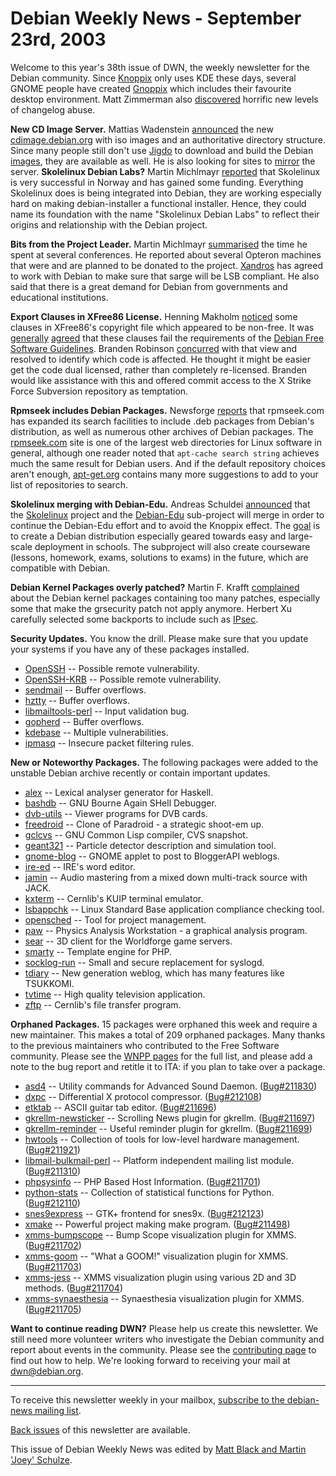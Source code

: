 
Debian Weekly News - September 23rd, 2003
=========================================


Welcome to this year's 38th issue of DWN, the weekly newsletter for the
Debian community. Since [Knoppix](http://www.knopper.net/knoppix/)
only uses KDE these days, several GNOME people have created [Gnoppix](http://www.gnoppix.org/) which includes their favourite desktop
environment. Matt Zimmerman also [discovered](https://lists.debian.org/debian-devel-0309/msg00893.html)
horrific new levels of changelog abuse.


**New CD Image Server.** Mattias Wadenstein [announced](https://lists.debian.org/debian-mirrors-0309/msg00000.html)
the new [cdimage.debian.org](https://cdimage.debian.org/debian-cd/)
with iso images and an authoritative directory structure. Since many people
still don't use [Jigdo](https://www.debian.org/CD/jigdo-cd/) to download and build
the Debian [images](https://cdimage.debian.org/debian-cd/images/),
they are available as well. He is also looking for sites to [mirror](http://www.acc.umu.se/~maswan/debian-push/cdimage/) the
server.
**Skolelinux Debian Labs?** Martin Michlmayr [reported](https://lists.debian.org/debian-project-0309/msg00020.html)
that Skolelinux is very successful in Norway and has gained some funding.
Everything Skolelinux does is being integrated into Debian, they are working
especially hard on making debian-installer a functional installer. Hence,
they could name its foundation with the name "Skolelinux Debian Labs" to
reflect their origins and relationship with the Debian project.


**Bits from the Project Leader.** Martin Michlmayr [summarised](https://lists.debian.org/debian-devel-announce-0309/msg00008.html) the time he spent at several conferences. He reported
about several Opteron machines that were and are planned to be donated to the
project. [Xandros](http://www.xandros.com/) has agreed to work
with Debian to make sure that sarge will be LSB compliant. He also said that
there is a great demand for Debian from governments and educational
institutions.


**Export Clauses in XFree86 License.** Henning Makholm [noticed](https://lists.debian.org/debian-legal-0309/msg00723.html)
some clauses in XFree86's copyright file which appeared to be non-free. It
was [generally](https://lists.debian.org/debian-legal-0309/msg00800.html)
[agreed](https://lists.debian.org/debian-legal-0309/msg00811.html)
that these clauses fail the requirements of the [Debian Free Software Guidelines](https://www.debian.org/social_contract#guidelines).
Branden Robinson [concurred](https://lists.debian.org/debian-legal-0309/msg00847.html)
with that view and resolved to identify which code is affected. He thought
it might be easier get the code dual licensed, rather than completely
re-licensed. Branden would like assistance with this and offered commit
access to the X Strike Force Subversion repository as temptation.


**Rpmseek includes Debian Packages.** Newsforge [reports](http://newsvac.newsforge.com/newsvac/03/09/18/158209.shtml?tid=52)
that rpmseek.com has expanded its search facilities to include .deb packages
from Debian's distribution, as well as numerous other archives of Debian
packages. The [rpmseek.com](http://www.rpmseek.com/index.html?hl=com) site is one
of the largest web directories for Linux software in general, although one
reader noted that `apt-cache search string` achieves much the same
result for Debian users. And if the default repository choices aren't
enough, [apt-get.org](http://www.apt-get.org/) contains many more
suggestions to add to your list of repositories to search.


**Skolelinux merging with Debian-Edu.** Andreas Schuldei [announced](https://lists.debian.org/debian-devel-announce-0309/msg00011.html) that the [Skolelinux](http://www.skolelinux.no/)
project and the [Debian-Edu](https://wiki.debian.org/DebianEdu)
sub-project will merge in order to continue the Debian-Edu effort and to avoid
the Knoppix effect. The [goal](http://developer.skolelinux.no/arkitektur/arkitektur)
is to create a Debian distribution especially geared towards easy and
large-scale deployment in schools. The subproject will also create courseware
(lessons, homework, exams, solutions to exams) in the future, which are
compatible with Debian.


**Debian Kernel Packages overly patched?** Martin F. Krafft
[complained](https://lists.debian.org/debian-devel-0309/msg01133.html) about the Debian kernel packages containing too many patches,
especially some that make the grsecurity patch not apply anymore. Herbert Xu
carefully selected some backports to include such as [IPsec](https://lists.debian.org/debian-devel-0309/msg01135.html).


**Security Updates.** You know the drill. Please make sure
that you update your systems if you have any of these packages installed.


* [OpenSSH](https://www.debian.org/security/2003/dsa-382) --
 Possible remote vulnerability.
* [OpenSSH-KRB](https://www.debian.org/security/2003/dsa-383) --
 Possible remote vulnerability.
* [sendmail](https://www.debian.org/security/2003/dsa-384) --
 Buffer overflows.
* [hztty](https://www.debian.org/security/2003/dsa-385) --
 Buffer overflows.
* [libmailtools-perl](https://www.debian.org/security/2003/dsa-386) --
 Input validation bug.
* [gopherd](https://www.debian.org/security/2003/dsa-387) --
 Buffer overflows.
* [kdebase](https://www.debian.org/security/2003/dsa-388) --
 Multiple vulnerabilities.
* [ipmasq](https://www.debian.org/security/2003/dsa-389) --
 Insecure packet filtering rules.


**New or Noteworthy Packages.** The following packages were
added to the unstable Debian archive recently or contain important updates.


* [alex](https://packages.debian.org/unstable/devel/alex)
 -- Lexical analyser generator for Haskell.
* [bashdb](https://packages.debian.org/unstable/shells/bashdb)
 -- GNU Bourne Again SHell Debugger.
* [dvb-utils](https://packages.debian.org/unstable/misc/dvb-utils)
 -- Viewer programs for DVB cards.
* [freedroid](https://packages.debian.org/unstable/games/freedroid)
 -- Clone of Paradroid - a strategic shoot-em up.
* [gclcvs](https://packages.debian.org/unstable/interpreters/gclcvs)
 -- GNU Common Lisp compiler, CVS snapshot.
* [geant321](https://packages.debian.org/unstable/science/geant321)
 -- Particle detector description and simulation tool.
* [gnome-blog](https://packages.debian.org/unstable/gnome/gnome-blog)
 -- GNOME applet to post to BloggerAPI weblogs.
* [ire-ed](https://packages.debian.org/unstable/games/ire-ed)
 -- IRE's word editor.
* [jamin](https://packages.debian.org/unstable/sound/jamin)
 -- Audio mastering from a mixed down multi-track source with JACK.
* [kxterm](https://packages.debian.org/unstable/science/kxterm)
 -- Cernlib's KUIP terminal emulator.
* [lsbappchk](https://packages.debian.org/unstable/misc/lsbappchk)
 -- Linux Standard Base application compliance checking tool.
* [opensched](https://packages.debian.org/unstable/misc/opensched)
 -- Tool for project management.
* [paw](https://packages.debian.org/unstable/science/paw)
 -- Physics Analysis Workstation - a graphical analysis program.
* [sear](https://packages.debian.org/unstable/games/sear)
 -- 3D client for the Worldforge game servers.
* [smarty](https://packages.debian.org/unstable/web/smarty)
 -- Template engine for PHP.
* [socklog-run](https://packages.debian.org/unstable/admin/socklog-run)
 -- Small and secure replacement for syslogd.
* [tdiary](https://packages.debian.org/unstable/web/tdiary)
 -- New generation weblog, which has many features like TSUKKOMI.
* [tvtime](https://packages.debian.org/unstable/x11/tvtime)
 -- High quality television application.
* [zftp](https://packages.debian.org/unstable/net/zftp)
 -- Cernlib's file transfer program.


**Orphaned Packages.** 15 packages were orphaned this week and
require a new maintainer. This makes a total of 209 orphaned packages. Many
thanks to the previous maintainers who contributed to the Free Software
community. Please see the [WNPP pages](https://www.debian.org/devel/wnpp/) for
the full list, and please add a note to the bug report and retitle it to ITA:
if you plan to take over a package.


* [asd4](https://packages.debian.org/unstable/sound/asd4)
 -- Utility commands for Advanced Sound Daemon.
 ([Bug#211830](https://bugs.debian.org/211830))
* [dxpc](https://packages.debian.org/unstable/x11/dxpc)
 -- Differential X protocol compressor.
 ([Bug#212108](https://bugs.debian.org/212108))
* [etktab](https://packages.debian.org/unstable/sound/etktab)
 -- ASCII guitar tab editor.
 ([Bug#211696](https://bugs.debian.org/211696))
* [gkrellm-newsticker](https://packages.debian.org/unstable/x11/gkrellm-newsticker)
 -- Scrolling News plugin for gkrellm.
 ([Bug#211697](https://bugs.debian.org/211697))
* [gkrellm-reminder](https://packages.debian.org/unstable/x11/gkrellm-reminder)
 -- Useful reminder plugin for gkrellm.
 ([Bug#211699](https://bugs.debian.org/211699))
* [hwtools](https://packages.debian.org/unstable/utils/hwtools)
 -- Collection of tools for low-level hardware management.
 ([Bug#211921](https://bugs.debian.org/211921))
* [libmail-bulkmail-perl](https://packages.debian.org/unstable/perl/libmail-bulkmail-perl)
 -- Platform independent mailing list module.
 ([Bug#211310](https://bugs.debian.org/211310))
* [phpsysinfo](https://packages.debian.org/unstable/web/phpsysinfo)
 -- PHP Based Host Information.
 ([Bug#211701](https://bugs.debian.org/211701))
* [python-stats](https://packages.debian.org/unstable/python/python-stats)
 -- Collection of statistical functions for Python.
 ([Bug#212110](https://bugs.debian.org/212110))
* [snes9express](https://packages.debian.org/unstable/games/snes9express)
 -- GTK+ frontend for snes9x.
 ([Bug#212123](https://bugs.debian.org/212123))
* [xmake](https://packages.debian.org/unstable/devel/xmake)
 -- Powerful project making make program.
 ([Bug#211498](https://bugs.debian.org/211498))
* [xmms-bumpscope](https://packages.debian.org/unstable/sound/xmms-bumpscope)
 -- Bump Scope visualization plugin for XMMS.
 ([Bug#211702](https://bugs.debian.org/211702))
* [xmms-goom](https://packages.debian.org/unstable/sound/xmms-goom)
 -- "What a GOOM!" visualization plugin for XMMS.
 ([Bug#211703](https://bugs.debian.org/211703))
* [xmms-jess](https://packages.debian.org/unstable/sound/xmms-jess)
 -- XMMS visualization plugin using various 2D and 3D methods.
 ([Bug#211704](https://bugs.debian.org/211704))
* [xmms-synaesthesia](https://packages.debian.org/unstable/sound/xmms-synaesthesia)
 -- Synaesthesia visualization plugin for XMMS.
 ([Bug#211705](https://bugs.debian.org/211705))


**Want to continue reading DWN?** Please help us create this
newsletter. We still need more volunteer writers who investigate the Debian
community and report about events in the community. Please see the [contributing page](https://www.debian.org/News/weekly/contributing) to find out how
to help. We're looking forward to receiving your mail at [dwn@debian.org](mailto:dwn@debian.org).




---



 To receive this newsletter weekly in your mailbox, [subscribe to the debian-news mailing list](https://lists.debian.org/debian-news/).



[Back issues](https://www.debian.org/News/weekly/) of this newsletter are available.



This issue of Debian Weekly News was edited by [Matt Black and Martin 'Joey' Schulze](mailto:dwn@debian.org).






